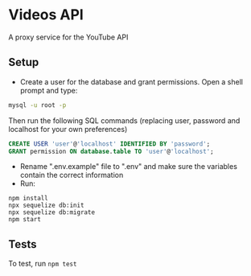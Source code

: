 # Videos API

A proxy service for the YouTube API

## Setup
* Create a user for the database and grant permissions. Open a shell prompt and type:
```bash
mysql -u root -p
```
Then run the following SQL commands (replacing user, password and localhost for your own preferences)
```sql
CREATE USER 'user'@'localhost' IDENTIFIED BY 'password';
GRANT permission ON database.table TO 'user'@'localhost';
```
* Rename ".env.example" file to ".env" and make sure the variables contain the correct information
* Run:
```
npm install
npx sequelize db:init
npx sequelize db:migrate
npm start
```

## Tests
To test, run `npm test`
